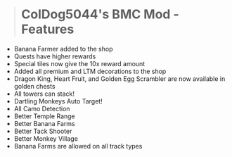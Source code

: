 > # ColDog5044's BMC Mod - Features

 - Banana Farmer added to the shop
 - Quests have higher rewards
 - Special tiles now give the 10x reward amount
 - Added all premium and LTM decorations to the shop
 - Dragon King, Heart Fruit, and Golden Egg Scrambler are now available in golden chests
 - All towers can stack!
 - Dartling Monkeys Auto Target!
 - All Camo Detection
 - Better Temple Range
 - Better Banana Farms
 - Better Tack Shooter
 - Better Monkey Village
 - Banana Farms are allowed on all track types
